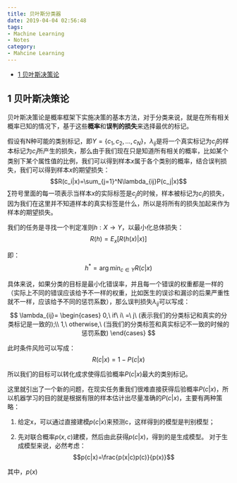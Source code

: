 ```yaml
---
title: 贝叶斯分类器
date: 2019-04-04 02:56:48
tags: 
- Machine Learning
- Notes
category:
- Mahcine Learning
---
```


<!-- TOC -->

- [1 贝叶斯决策论](#1-%E8%B4%9D%E5%8F%B6%E6%96%AF%E5%86%B3%E7%AD%96%E8%AE%BA)

<!-- /TOC -->

## 1 贝叶斯决策论

贝叶斯决策论是概率框架下实施决策的基本方法，对于分类来说，就是在所有相关概率已知的情况下，基于这些**概率**和**误判的损失**来选择最优的标记。

假设有N种可能的类别标记，即$Y=\{c_1, c_2, ..., c_N\}$，$\lambda_{ij}$是将一个真实标记为$c_j$的样本标记为$c_i$所产生的损失，那么由于我们现在只是知道所有相关的概率，比如某个类别下某个属性值的比例，我们可以得到样本$x$属于各个类别的概率，结合误判损失，我们可以得到样本$x$的期望损失：
$$R(c_i|x)=\sum_{j=1}^N\lambda_{ij}P(c_j|x)$$
$\sum$符号里面的每一项表示当样本$x$的实际标签是$c_j$的时候，样本被标记为$c_i$的损失，因为我们在这里并不知道样本的真实标签是什么，所以是将所有的损失加起来作为样本的期望损失。

我们的任务是寻找一个判定准则$h:X\rightarrow Y$，以最小化总体损失：
$$R(h)=E_x[R(h(x)|x)]$$

即：
$$h^*=\arg min_{c\in Y}R(c|x)$$

具体来说，如果分类的目标是最小化错误率，并且每一个错误的权重都是一样的（实际上不同的错误应该给予不一样的权重，比如医生的误诊和漏诊的后果严重性就不一样，应该给予不同的惩罚系数），那么误判损失$\lambda_{ij}$可以写成：
$$
\lambda_{ij}=
\begin{cases}
0,\ if\ i\ =\ j\ (表示我们的分类标记和真实的分类标记是一致的);\\
1,\ otherwise,\ (当我们的分类标签和真实标记不一致的时候的惩罚系数)
\end{cases}
$$

此时条件风险可以写成：
$$R(c|x) = 1 - P(c|x)$$

所以我们的目标可以转化成求使得后验概率$P(c|x)$最大的类别标记。

这里就引出了一个新的问题，在现实任务重我们很难直接获得后验概率$P(c|x)$，所以机器学习的目的就是根据有限的样本估计出尽量准确的$P(c|x)$，主要有两种策略：
1. 给定x，可以通过直接建模$p(c|x)$来预测c，这样得到的模型是判别模型；

2. 先对联合概率$p(x, c)$建模，然后由此获得$p(c|x)$，得到的是生成模型。
  对于生成模型来说，必然考虑：
  $$p(c|x)=\frac{p(x|c)p(c)}{p(x)}$$

  

其中，$p(x)$

